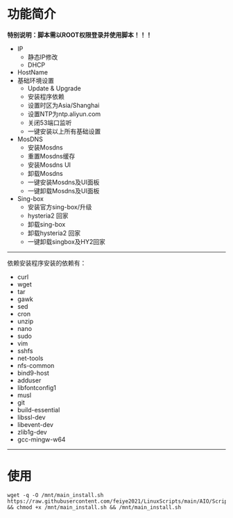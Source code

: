 # 功能简介
**特别说明：脚本需以ROOT权限登录并使用脚本！！！**
 - IP
   - 静态IP修改
   - DHCP
 - HostName
 - 基础环境设置
   - Update & Upgrade
   - 安装程序依赖
   - 设置时区为Asia/Shanghai
   - 设置NTP为ntp.aliyun.com
   - 关闭53端口监听
   - 一键安装以上所有基础设置
 - MosDNS
   - 安装Mosdns
   - 重置Mosdns缓存
   - 安装Mosdns UI
   - 卸载Mosdns
   - 一键安装Mosdns及UI面板
   - 一键卸载Mosdns及UI面板
 - Sing-box
   - 安装官方sing-box/升级
   - hysteria2 回家
   - 卸载sing-box
   - 卸载hysteria2 回家
   - 一键卸载singbox及HY2回家

---
 依赖安装程序安装的依赖有：
 * curl
 * wget
 * tar
 * gawk
 * sed
 * cron
 * unzip
 * nano
 * sudo
 * vim
 * sshfs
 * net-tools
 * nfs-common
 * bind9-host
 * adduser
 * libfontconfig1
 * musl
 * git
 * build-essential
 * libssl-dev
 * libevent-dev
 * zlib1g-dev
 * gcc-mingw-w64
---

# 使用
```shell
wget -q -O /mnt/main_install.sh https://raw.githubusercontent.com/feiye2021/LinuxScripts/main/AIO/Scripts/main_install.sh && chmod +x /mnt/main_install.sh && /mnt/main_install.sh

```